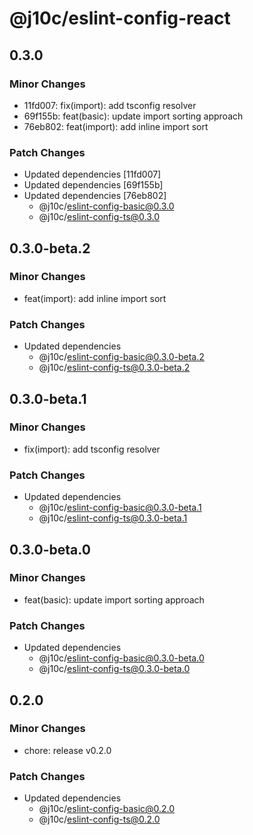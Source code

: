 # @j10c/eslint-config-react

## 0.3.0

### Minor Changes

- 11fd007: fix(import): add tsconfig resolver
- 69f155b: feat(basic): update import sorting approach
- 76eb802: feat(import): add inline import sort

### Patch Changes

- Updated dependencies [11fd007]
- Updated dependencies [69f155b]
- Updated dependencies [76eb802]
  - @j10c/eslint-config-basic@0.3.0
  - @j10c/eslint-config-ts@0.3.0

## 0.3.0-beta.2

### Minor Changes

- feat(import): add inline import sort

### Patch Changes

- Updated dependencies
  - @j10c/eslint-config-basic@0.3.0-beta.2
  - @j10c/eslint-config-ts@0.3.0-beta.2

## 0.3.0-beta.1

### Minor Changes

- fix(import): add tsconfig resolver

### Patch Changes

- Updated dependencies
  - @j10c/eslint-config-basic@0.3.0-beta.1
  - @j10c/eslint-config-ts@0.3.0-beta.1

## 0.3.0-beta.0

### Minor Changes

- feat(basic): update import sorting approach

### Patch Changes

- Updated dependencies
  - @j10c/eslint-config-basic@0.3.0-beta.0
  - @j10c/eslint-config-ts@0.3.0-beta.0

## 0.2.0

### Minor Changes

- chore: release v0.2.0

### Patch Changes

- Updated dependencies
  - @j10c/eslint-config-basic@0.2.0
  - @j10c/eslint-config-ts@0.2.0
